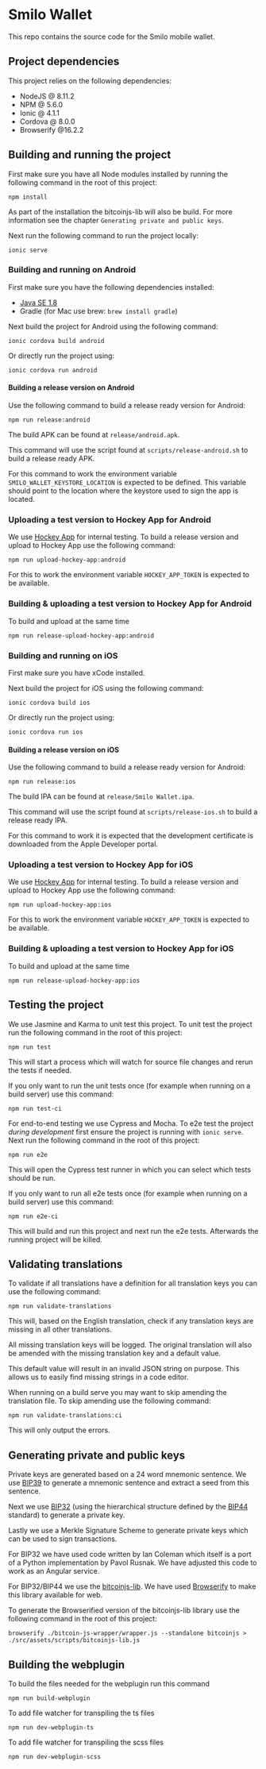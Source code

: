 # Smilo Wallet

This repo contains the source code for the Smilo mobile wallet.

## Project dependencies

This project relies on the following dependencies:
- NodeJS @ 8.11.2
- NPM @ 5.6.0
- Ionic @ 4.1.1
- Cordova @ 8.0.0
- Browserify @16.2.2

## Building and running the project

First make sure you have all Node modules installed by running the following command in the root of this project:

```
npm install
```

As part of the installation the bitcoinjs-lib will also be build. For more information see the chapter `Generating private and public keys`.

Next run the following command to run the project locally:

```
ionic serve
```

### Building and running on Android

First make sure you have the following dependencies installed:
- [Java SE 1.8](http://www.oracle.com/technetwork/java/javase/downloads/jdk8-downloads-2133151.html)
- Gradle (for Mac use brew: `brew install gradle`)

Next build the project for Android using the following command:

```
ionic cordova build android
```

Or directly run the project using:

```
ionic cordova run android
```

#### Building a release version on Android

Use the following command to build a release ready version for Android:

```
npm run release:android
```

The build APK can be found at `release/android.apk`.

This command will use the script found at `scripts/release-android.sh` to build a release ready APK.

For this command to work the environment variable `SMILO_WALLET_KEYSTORE_LOCATION` is expected to be defined.
This variable should point to the location where the keystore used to sign the app is located.

### Uploading a test version to Hockey App for Android

We use [Hockey App](https://www.hockeyapp.net) for internal testing. To build a release version and upload to Hockey App use the following command:

```
npm run upload-hockey-app:android
```

For this to work the environment variable `HOCKEY_APP_TOKEN` is expected to be available.

### Building & uploading a test version to Hockey App for Android

To build and upload at the same time

```
npm run release-upload-hockey-app:android
```

### Building and running on iOS

First make sure you have xCode installed.

Next build the project for iOS using the following command:

```
ionic cordova build ios
```

Or directly run the project using:

```
ionic cordova run ios
```

#### Building a release version on iOS

Use the following command to build a release ready version for Android:

```
npm run release:ios
```

The build IPA can be found at `release/Smilo Wallet.ipa`.

This command will use the script found at `scripts/release-ios.sh` to build a release ready IPA.

For this command to work it is expected that the development certificate is downloaded from the Apple Developer portal.

### Uploading a test version to Hockey App for iOS

We use [Hockey App](https://www.hockeyapp.net) for internal testing. To build a release version and upload to Hockey App use the following command:

```
npm run upload-hockey-app:ios
```

For this to work the environment variable `HOCKEY_APP_TOKEN` is expected to be available.

### Building & uploading a test version to Hockey App for iOS

To build and upload at the same time

```
npm run release-upload-hockey-app:ios
```

## Testing the project

We use Jasmine and Karma to unit test this project. To unit test the project run the following command in the root of this project:

````
npm run test
````

This will start a process which will watch for source file changes and rerun the tests if needed.

If you only want to run the unit tests once (for example when running on a build server) use this command:

```
npm run test-ci
```

For end-to-end testing we use Cypress and Mocha. To e2e test the project _during development_ first ensure the project is running with `ionic serve`. Next run the following command in the root of this project:

```
npm run e2e
```

This will open the Cypress test runner in which you can select which tests should be run.

If you only want to run all e2e tests once (for example when running on a build server) use this command:

```
npm run e2e-ci
```

This will build and run this project and next run the e2e tests. Afterwards the running project will be killed.


## Validating translations

To validate if all translations have a definition for all translation keys you can use the following command:

```
npm run validate-translations
```

This will, based on the English translation, check if any translation keys are missing in all other translations.

All missing translation keys will be logged. The original translation will also be amended with the missing translation key and a default value.

This default value will result in an invalid JSON string on purpose. This allows us to easily find missing strings in a code editor.

When running on a build serve you may want to skip amending the translation file. To skip amending use the following command:

```
npm run validate-translations:ci
```

This will only output the errors.

## Generating private and public keys

Private keys are generated based on a 24 word mnemonic sentence. We use [BIP39](https://github.com/bitcoin/bips/blob/master/bip-0039.mediawiki) to generate a mnemonic sentence and extract a seed from this sentence.

Next we use [BIP32](https://github.com/bitcoin/bips/blob/master/bip-0032.mediawiki) (using the hierarchical structure defined by the [BIP44](https://github.com/bitcoin/bips/blob/master/bip-0044.mediawiki) standard) to generate a private key.

Lastly we use a Merkle Signature Scheme to generate private keys which can be used to sign transactions.

For BIP32 we have used code written by Ian Coleman which itself is a port of a Python implementation by Pavol Rusnak. We have adjusted this code to work as an Angular service.

For BIP32/BIP44 we use the [bitcoinjs-lib](https://github.com/bitcoinjs/bitcoinjs-lib). We have used [Browserify](http://browserify.org/) to make this library available for web.

To generate the Browserified version of the bitcoinjs-lib library use the following command in the root of this project:

```
browserify ./bitcoin-js-wrapper/wrapper.js --standalone bitcoinjs > ./src/assets/scripts/bitcoinjs-lib.js
```

## Building the webplugin

To build the files needed for the webplugin run this command

```
npm run build-webplugin
```

To add file watcher for transpiling the ts files

```
npm run dev-webplugin-ts
```

To add file watcher for transpiling the scss files

```
npm run dev-webplugin-scss
```